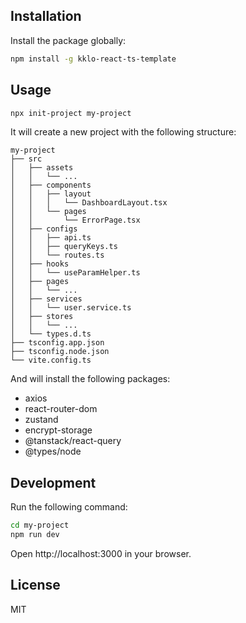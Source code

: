 ## Installation

Install the package globally:

```bash
npm install -g kklo-react-ts-template
```

## Usage

```bash
npx init-project my-project
```

It will create a new project with the following structure:

```
my-project
├── src
│   ├── assets
│   │   └── ...
│   ├── components
│   │   ├── layout
│   │   │   └── DashboardLayout.tsx
│   │   └── pages
│   │       └── ErrorPage.tsx
│   ├── configs
│   │   ├── api.ts
│   │   ├── queryKeys.ts
│   │   └── routes.ts
│   ├── hooks
│   │   └── useParamHelper.ts
│   ├── pages
│   │   └── ...
│   ├── services
│   │   └── user.service.ts
│   ├── stores
│   │   └── ...
│   └── types.d.ts
├── tsconfig.app.json
├── tsconfig.node.json
└── vite.config.ts
```

And will install the following packages:

- axios
- react-router-dom
- zustand
- encrypt-storage
- @tanstack/react-query
- @types/node

## Development

Run the following command:

```bash
cd my-project
npm run dev
```

Open http://localhost:3000 in your browser.

## License

MIT
